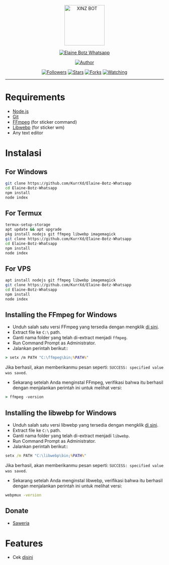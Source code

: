 <p align="center">
<img src="https://raw.githubusercontent.com/KurrXd/Elaine-Botz-Whatsapp/master/logonya2.jpeg" alt="XINZ BOT" width="128" height="128"/>
</p>
<p align="center">
<a href="#"><img title="Elaine Botz Whatsapp" src="https://img.shields.io/badge/Elaine Botz Whatsapp-green?colorA=%23ff0000&colorB=%23017e40&style=for-the-badge"></a>
</p>
<p align="center">
<a href="https://github.com/KurrXd"><img title="Author" src="https://img.shields.io/badge/Author-Riff Ganz-red.svg?style=for-the-badge&logo=github"></a>
</p>
<p align="center">
<a href="https://github.com/KurrXd/followers"><img title="Followers" src="https://img.shields.io/github/followers/KurrXd?color=blue&style=flat-square"></a>
<a href="https://github.com/KurrXd/Elaine-Botz-Whatsapp/megumikato2/stargazers/"><img title="Stars" src="https://img.shields.io/github/stars/KurrXd/Elaine-Botz-Whatsapp?color=red&style=flat-square"></a>
<a href="https://github.com/KurrXd/Elaine-Botz-Whatsapp/network/members"><img title="Forks" src="https://img.shields.io/github/forks/KurrXd/Elaine-Botz-Whatsapp?color=red&style=flat-square"></a>
<a href="https://github.com/KurrXd/Elaine-Botz-Whatsapp/watchers"><img title="Watching" src="https://img.shields.io/github/watchers/KurrXd/Elaine-Botz-Whatsapp?label=Watchers&color=blue&style=flat-square"></a>
</p>




---



# Requirements
* [Node.js](https://nodejs.org/en/)
* [Git](https://git-scm.com/downloads)
* [FFmpeg](https://github.com/BtbN/FFmpeg-Builds/releases/download/autobuild-2020-12-08-13-03/ffmpeg-n4.3.1-26-gca55240b8c-win64-gpl-4.3.zip) (for sticker command)
* [Libwebp](https://developers.google.com/speed/webp/download) (for sticker wm)
* Any text editor

# Instalasi
## For Windows
```bash
git clone https://github.com/KurrXd/Elaine-Botz-Whatsapp
cd Elaine-Botz-Whatsapp
npm install
node index
```
## For Termux
```bash
termux-setup-storage
apt update && apt upgrade
pkg install nodejs git ffmpeg libwebp imagemagick
git clone https://github.com/KurrXd/Elaine-Botz-Whatsapp
cd Elaine-Botz-Whatsapp
npm install
node index
```

## For VPS
```bash
apt install nodejs git ffmpeg libwebp imagemagick
git clone https://github.com/KurrXd/Elaine-Botz-Whatsapp
cd Elaine-Botz-Whatsapp
npm install
node index
```



## Installing the FFmpeg for Windows
* Unduh salah satu versi FFmpeg yang tersedia dengan mengklik [di sini](https://www.gyan.dev/ffmpeg/builds/).
* Extract file ke `C:\` path.
* Ganti nama folder yang telah di-extract menjadi `ffmpeg`.
* Run Command Prompt as Administrator.
* Jalankan perintah berikut::
```cmd
> setx /m PATH "C:\ffmpeg\bin;%PATH%"
```
Jika berhasil, akan memberikanmu pesan seperti: `SUCCESS: specified value was saved`.
* Sekarang setelah Anda menginstal FFmpeg, verifikasi bahwa itu berhasil dengan menjalankan perintah ini untuk melihat versi:
```cmd
> ffmpeg -version
```


## Installing the libwebp for Windows
* Unduh salah satu versi libwebp yang tersedia dengan mengklik [di sini](https://developers.google.com/speed/webp/download).
* Extract file ke `C:\` path.
* Ganti nama folder yang telah di-extract menjadi `libwebp`.
* Run Command Prompt as Administrator.
* Jalankan perintah berikut::
```cmd
setx /m PATH "C:\libwebp\bin;%PATH%"
```
Jika berhasil, akan memberikanmu pesan seperti: `SUCCESS: specified value was saved`.
* Sekarang setelah Anda menginstal libwebp, verifikasi bahwa itu berhasil dengan menjalankan perintah ini untuk melihat versi:
```cmd
webpmux -version
```

## Donate
- [Saweria](https://saweria.co/kurrtod)

# Features
- Cek [disini](https://bit.ly/menubotkurr)


